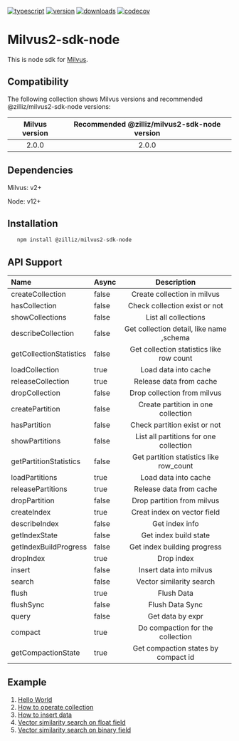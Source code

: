 [![typescript](https://badges.aleen42.com/src/typescript.svg)](https://badges.aleen42.com/src/typescript.svg)
[![version](https://img.shields.io/npm/v/@zilliz/milvus2-sdk-node)](https://img.shields.io/npm/v/@zilliz/milvus2-sdk-node)
[![downloads](https://img.shields.io/npm/dw/@zilliz/milvus2-sdk-node)](https://img.shields.io/npm/dw/@zilliz/milvus2-sdk-node)
[![codecov](https://codecov.io/gh/milvus-io/milvus-sdk-node/branch/main/graph/badge.svg?token=Zu5FwWstwI)](https://codecov.io/gh/milvus-io/milvus-sdk-node)

# Milvus2-sdk-node

This is node sdk for [Milvus](https://github.com/milvus-io/milvus).

## Compatibility

The following collection shows Milvus versions and recommended @zilliz/milvus2-sdk-node versions:

| Milvus version | Recommended @zilliz/milvus2-sdk-node version |
| :------------: | :------------------------------------------: |
|     2.0.0      |                    2.0.0                     |

## Dependencies

Milvus: v2+

Node: v12+

## Installation

```javascript
   npm install @zilliz/milvus2-sdk-node
```

## API Support

| Name                    | Async |               Description                |
| :---------------------- | :---- | :--------------------------------------: |
| createCollection        | false |       Create collection in milvus        |
| hasCollection           | false |      Check collection exist or not       |
| showCollections         | false |           List all collections           |
| describeCollection      | false | Get collection detail, like name ,schema |
| getCollectionStatistics | false | Get collection statistics like row count |
| loadCollection          | true  |           Load data into cache           |
| releaseCollection       | true  |         Release data from cache          |
| dropCollection          | false |       Drop collection from milvus        |
| createPartition         | false |    Create partition in one collection    |
| hasPartition            | false |       Check partition exist or not       |
| showPartitions          | false |  List all partitions for one collection  |
| getPartitionStatistics  | false | Get partition statistics like row_count  |
| loadPartitions          | true  |           Load data into cache           |
| releasePartitions       | true  |         Release data from cache          |
| dropPartition           | false |        Drop partition from milvus        |
| createIndex             | true  |       Creat index on vector field        |
| describeIndex           | false |              Get index info              |
| getIndexState           | false |          Get index build state           |
| getIndexBuildProgress   | false |       Get index building progress        |
| dropIndex               | true  |                Drop index                |
| insert                  | false |         Insert data into milvus          |
| search                  | false |         Vector similarity search         |
| flush                   | true  |                Flush Data                |
| flushSync               | false |             Flush Data Sync              |
| query                   | false |             Get data by expr             |
| compact                 | true  |     Do compaction for the collection     |
| getCompactionState      | true  |   Get compaction states by compact id    |

## Example

1. [Hello World](https://github.com/milvus-io/milvus-sdk-node/blob/main/example/HelloMilvus.ts)
2. [How to operate collection](https://github.com/milvus-io/milvus-sdk-node/blob/main/example/Collection.ts)
3. [How to insert data](https://github.com/milvus-io/milvus-sdk-node/blob/main/example/Insert.ts)
4. [Vector similarity search on float field](https://github.com/milvus-io/milvus-sdk-node/blob/main/example/Search.ts)
5. [Vector similarity search on binary field](https://github.com/milvus-io/milvus-sdk-node/blob/main/example/BinarySearch.ts)
